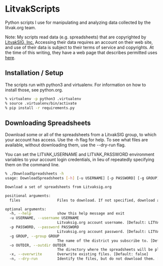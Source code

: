 # LitvakScripts

Python scripts I use for manipulating and analyzing data collected by the litvak.org team.

Note: My scripts read data (e.g. spreadsheets) that are copyrighted by [LitvakSIG, Inc.](https://www.litvaksig.org) Accessing their data requires an account on their web site, and use of their data is subject to their terms of service and copyrights.  At the time of this writing, they have a web page that describes permitted uses [here](https://donors.litvaksig.org/site/suwalki/data-info).

## Installation / Setup

The scripts run with python3 and virtualenv.  For information on how to install those, see python.org.

```sh
% virtualenv -p python3 .virtualenv
% source .virtualenv/bin/activate
% pip install -r requirements.py
```

## Downloading Spreadsheets

Download some or all of the spreadsheets from a LitvakSIG group, to which your account has access.  Use the -h flag for help.  To see what files are available, without downloading them, use the --dry-run flag.

You can set the LITVAK_USERNAME and LITVAK_PASSWORD environment variables to your account login credentials, in lieu of repeatedly specifying them on the command line.

```sh
% ./DownloadSpreadsheets -h
usage: DownloadSpreadsheets [-h] [-u USERNAME] [-p PASSWORD] [-g GROUP] [-o OUTDIR] [-x] [-n] [files ...]

Download a set of spreadsheets from Litvaksig.org

positional arguments:
  files                 Files to download. If not specified, download all files in the group.

optional arguments:
  -h, --help            show this help message and exit
  -u USERNAME, --username USERNAME
                        Litvaksig.org account username. [Default: LITVAK_USERNAME environment variable]
  -p PASSWORD, --password PASSWORD
                        Litvaksig.org account password. [Default: LITVAK_PASSWORD environment variable]
  -g GROUP, --group GROUP
                        The name of the district you subscribe to. [Default: suwalki/sejny]
  -o OUTDIR, --outdir OUTDIR
                        The directory where the spreadsheets will be placed. [Default: ./output]
  -x, --overwrite       Overwrite existing files. [Default: false]
  -n, --dry-run         Identify the files, but do not download them. [Default: false]
```
